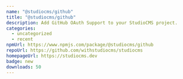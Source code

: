 ```yaml
---
name: "@studiocms/github"
title: "@studiocms/github"
description: Add GitHub OAuth Support to your StudioCMS project.
categories:
  - uncategorized
  - recent
npmUrl: https://www.npmjs.com/package/@studiocms/github
repoUrl: https://github.com/withstudiocms/studiocms
homepageUrl: https://studiocms.dev
badge: new
downloads: 50
---
```

